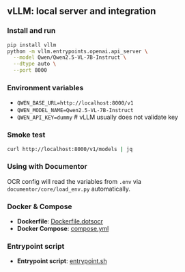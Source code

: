 ## vLLM: local server and integration

### Install and run
```bash
pip install vllm
python -m vllm.entrypoints.openai.api_server \
  --model Qwen/Qwen2.5-VL-7B-Instruct \
  --dtype auto \
  --port 8000
```

### Environment variables
- `QWEN_BASE_URL=http://localhost:8000/v1`
- `QWEN_MODEL_NAME=Qwen2.5-VL-7B-Instruct`
- `QWEN_API_KEY=dummy`  # vLLM usually does not validate key

### Smoke test
```bash
curl http://localhost:8000/v1/models | jq
```

### Using with Documentor
OCR config will read the variables from `.env` via `documentor/core/load_env.py` automatically.

### Docker & Compose

- **Dockerfile**: [Dockerfile.dotsocr](Dockerfile.dotsocr)
- **Docker Compose**: [compose.yml](compose.yml)

### Entrypoint script

- **Entrypoint script**: [entrypoint.sh](entrypoint.sh)
